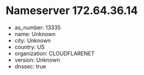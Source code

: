 # Nameserver 172.64.36.14

* as_number: 13335
* name: Unknown
* city: Unknown
* country: US
* organization: CLOUDFLARENET
* version: Unknown
* dnssec: true
